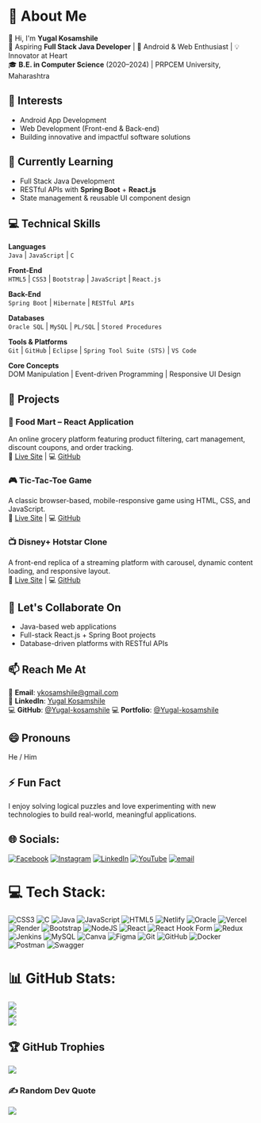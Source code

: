 # 💫 About Me

👋 Hi, I'm **Yugal Kosamshile**  
🚀 Aspiring **Full Stack Java Developer** | 📱 Android & Web Enthusiast | 💡 Innovator at Heart  
🎓 **B.E. in Computer Science** (2020–2024) | PRPCEM University, Maharashtra



## 👀 Interests
- Android App Development  
- Web Development (Front-end & Back-end)  
- Building innovative and impactful software solutions


## 🌱 Currently Learning
- Full Stack Java Development  
- RESTful APIs with **Spring Boot** + **React.js**  
- State management & reusable UI component design


## 💻 Technical Skills

**Languages**  
`Java` | `JavaScript` | `C`

**Front-End**  
`HTML5` | `CSS3` | `Bootstrap` | `JavaScript` | `React.js`

**Back-End**  
`Spring Boot` | `Hibernate` | `RESTful APIs`

**Databases**  
`Oracle SQL` | `MySQL` | `PL/SQL` | `Stored Procedures`

**Tools & Platforms**  
`Git` | `GitHub` | `Eclipse` | `Spring Tool Suite (STS)` | `VS Code`

**Core Concepts**  
DOM Manipulation | Event-driven Programming | Responsive UI Design


## 💼 Projects

### 🛒 Food Mart – React Application  
An online grocery platform featuring product filtering, cart management, discount coupons, and order tracking.  
🔗 [Live Site](https://foodmartyk.vercel.app/) | 💻 [GitHub](https://github.com/Yugal-kosamshile/FoodMart)

### 🎮 Tic-Tac-Toe Game  
A classic browser-based, mobile-responsive game using HTML, CSS, and JavaScript.  
🔗 [Live Site](http://internship-vaultofcode.vercel.app/WEEK%204%28major%20project%29/tictactoe/week4.html) | 💻 [GitHub](https://github.com/Yugal-kosamshile/internship-vaultofcode)

### 📺 Disney+ Hotstar Clone  
A front-end replica of a streaming platform with carousel, dynamic content loading, and responsive layout.  
🔗 [Live Site](https://disney-plus-hotstar-clone-eight.vercel.app/) | 💻 [GitHub](https://github.com/Yugal-kosamshile/disney-plus-hotstar-clone)


## 🤝 Let's Collaborate On
- Java-based web applications  
- Full-stack React.js + Spring Boot projects  
- Database-driven platforms with RESTful APIs


## 📫 Reach Me At

📧 **Email**: [ykosamshile@gmail.com](mailto:ykosamshile@gmail.com)  
🔗 **LinkedIn**: [Yugal Kosamshile](https://www.linkedin.com/in/yugal-kosamshile)  
💻 **GitHub**: [@Yugal-kosamshile](https://github.com/Yugal-kosamshile)
💻 **Portfolio**: [@Yugal-kosamshile](https://yugalk-portfolio.vercel.app)


## 😄 Pronouns  
He / Him  

## ⚡ Fun Fact  
I enjoy solving logical puzzles and love experimenting with new technologies to build real-world, meaningful applications.



## 🌐 Socials:
[![Facebook](https://img.shields.io/badge/Facebook-%231877F2.svg?logo=Facebook&logoColor=white)](https://facebook.com/https://facebook.com/https://www.facebook.com/yugal.kosamshile/) 
[![Instagram](https://img.shields.io/badge/Instagram-%23E4405F.svg?logo=Instagram&logoColor=white)](https://instagram.com/https://instagram.com/https://www.instagram.com/yugalkosamshile/) 
[![LinkedIn](https://img.shields.io/badge/LinkedIn-%230077B5.svg?logo=linkedin&logoColor=white)](https://linkedin.com/in/https://linkedin.com/in/http://www.linkedin.com/in/yugal-kosamshile/) 
[![YouTube](https://img.shields.io/badge/YouTube-%23FF0000.svg?logo=YouTube&logoColor=white)](https://youtube.com/@https://www.youtube.com/@yugalkosamshile2002) 
[![email](https://img.shields.io/badge/Email-D14836?logo=gmail&logoColor=white)](mailto:ykosamshile@gmail.com) 

# 💻 Tech Stack:
![CSS3](https://img.shields.io/badge/css3-%231572B6.svg?style=plastic&logo=css3&logoColor=white) ![C](https://img.shields.io/badge/c-%2300599C.svg?style=plastic&logo=c&logoColor=white) ![Java](https://img.shields.io/badge/java-%23ED8B00.svg?style=plastic&logo=openjdk&logoColor=white) ![JavaScript](https://img.shields.io/badge/javascript-%23323330.svg?style=plastic&logo=javascript&logoColor=%23F7DF1E) ![HTML5](https://img.shields.io/badge/html5-%23E34F26.svg?style=plastic&logo=html5&logoColor=white) ![Netlify](https://img.shields.io/badge/netlify-%23000000.svg?style=plastic&logo=netlify&logoColor=#00C7B7) ![Oracle](https://img.shields.io/badge/Oracle-F80000?style=plastic&logo=oracle&logoColor=white) ![Vercel](https://img.shields.io/badge/vercel-%23000000.svg?style=plastic&logo=vercel&logoColor=white) ![Render](https://img.shields.io/badge/Render-%46E3B7.svg?style=plastic&logo=render&logoColor=white) ![Bootstrap](https://img.shields.io/badge/bootstrap-%238511FA.svg?style=plastic&logo=bootstrap&logoColor=white) ![NodeJS](https://img.shields.io/badge/node.js-6DA55F?style=plastic&logo=node.js&logoColor=white) ![React](https://img.shields.io/badge/react-%2320232a.svg?style=plastic&logo=react&logoColor=%2361DAFB) ![React Hook Form](https://img.shields.io/badge/React%20Hook%20Form-%23EC5990.svg?style=plastic&logo=reacthookform&logoColor=white) ![Redux](https://img.shields.io/badge/redux-%23593d88.svg?style=plastic&logo=redux&logoColor=white) ![Jenkins](https://img.shields.io/badge/jenkins-%232C5263.svg?style=plastic&logo=jenkins&logoColor=white) ![MySQL](https://img.shields.io/badge/mysql-4479A1.svg?style=plastic&logo=mysql&logoColor=white) ![Canva](https://img.shields.io/badge/Canva-%2300C4CC.svg?style=plastic&logo=Canva&logoColor=white) ![Figma](https://img.shields.io/badge/figma-%23F24E1E.svg?style=plastic&logo=figma&logoColor=white) ![Git](https://img.shields.io/badge/git-%23F05033.svg?style=plastic&logo=git&logoColor=white) ![GitHub](https://img.shields.io/badge/github-%23121011.svg?style=plastic&logo=github&logoColor=white) ![Docker](https://img.shields.io/badge/docker-%230db7ed.svg?style=plastic&logo=docker&logoColor=white) ![Postman](https://img.shields.io/badge/Postman-FF6C37?style=plastic&logo=postman&logoColor=white) ![Swagger](https://img.shields.io/badge/-Swagger-%23Clojure?style=plastic&logo=swagger&logoColor=white)
# 📊 GitHub Stats:
![](https://github-readme-stats.vercel.app/api?username=Yugal-kosamshile&theme=shadow_blue&hide_border=false&include_all_commits=true&count_private=false)<br/>
![](https://nirzak-streak-stats.vercel.app/?user=Yugal-kosamshile&theme=shadow_blue&hide_border=false)<br/>
![](https://github-readme-stats.vercel.app/api/top-langs/?username=Yugal-kosamshile&theme=shadow_blue&hide_border=false&include_all_commits=true&count_private=false&layout=compact)

## 🏆 GitHub Trophies
![](https://github-profile-trophy.vercel.app/?username=Yugal-kosamshile&theme=onedark&no-frame=true&no-bg=false&margin-w=4)

### ✍️ Random Dev Quote
![](https://quotes-github-readme.vercel.app/api?type=horizontal&theme=radical)

<!-- Proudly created with GPRM ( https://gprm.itsvg.in ) -->
